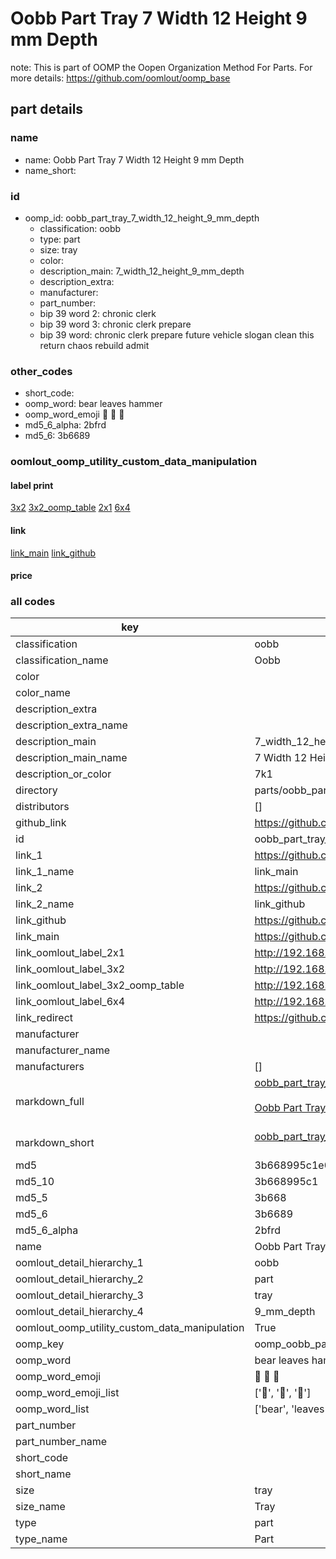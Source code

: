 # Oobb Part Tray 7 Width 12 Height 9 mm Depth  

note: This is part of OOMP the Oopen Organization Method For Parts. For more details: https://github.com/oomlout/oomp_base

##  part details
  







### name
* name: Oobb Part Tray 7 Width 12 Height 9 mm Depth
* name_short: 
### id
* oomp_id: oobb_part_tray_7_width_12_height_9_mm_depth
  * classification: oobb
  * type: part
  * size: tray
  * color: 
  * description_main: 7_width_12_height_9_mm_depth
  * description_extra: 
  * manufacturer: 
  * part_number: 
  * bip 39 word 2: chronic clerk
  * bip 39 word 3: chronic clerk prepare
  * bip 39 word: chronic clerk prepare future vehicle slogan clean this return chaos rebuild admit

### other_codes
* short_code: 
* oomp_word: bear leaves hammer
* oomp_word_emoji :bear: :leaves: :hammer:
* md5_6_alpha: 2bfrd
* md5_6: 3b6689






### oomlout_oomp_utility_custom_data_manipulation
#### label print
[3x2](http://192.168.1.245:1112/?label=oomp%202bfrd)
[3x2_oomp_table](http://192.168.1.108:1112/?label=oomp%202bfrd)
[2x1](http://192.168.1.242:1112/?label=oomp%202bfrd)
[6x4](http://192.168.1.55:1112/?label=oomp%202bfrd)    

#### link

[link_main](https://github.com/oomlout/oomlout_oomp_version_1_messy/tree/main/parts/oobb_part_tray_7_width_12_height_9_mm_depth) [link_github](https://github.com/oomlout/oomlout_oomp_version_1_messy/tree/main/parts/oobb_part_tray_7_width_12_height_9_mm_depth)                             

#### price







### all codes 
| key | value |  
| --- | --- |  
| classification | oobb |  
| classification_name | Oobb |  
| color |  |  
| color_name |  |  
| description_extra |  |  
| description_extra_name |  |  
| description_main | 7_width_12_height_9_mm_depth |  
| description_main_name | 7 Width 12 Height 9 mm Depth |  
| description_or_color | 7k1 |  
| directory | parts/oobb_part_tray_7_width_12_height_9_mm_depth |  
| distributors | [] |  
| github_link | https://github.com/oomlout/oomlout_oomp_part_src/tree/main/parts/oobb_part_tray_7_width_12_height_9_mm_depth |  
| id | oobb_part_tray_7_width_12_height_9_mm_depth |  
| link_1 | https://github.com/oomlout/oomlout_oomp_version_1_messy/tree/main/parts/oobb_part_tray_7_width_12_height_9_mm_depth |  
| link_1_name | link_main |  
| link_2 | https://github.com/oomlout/oomlout_oomp_version_1_messy/tree/main/parts/oobb_part_tray_7_width_12_height_9_mm_depth |  
| link_2_name | link_github |  
| link_github | https://github.com/oomlout/oomlout_oomp_version_1_messy/tree/main/parts/oobb_part_tray_7_width_12_height_9_mm_depth |  
| link_main | https://github.com/oomlout/oomlout_oomp_version_1_messy/tree/main/parts/oobb_part_tray_7_width_12_height_9_mm_depth |  
| link_oomlout_label_2x1 | http://192.168.1.242:1112/?label=oomp%202bfrd |  
| link_oomlout_label_3x2 | http://192.168.1.245:1112/?label=oomp%202bfrd |  
| link_oomlout_label_3x2_oomp_table | http://192.168.1.108:1112/?label=oomp%202bfrd |  
| link_oomlout_label_6x4 | http://192.168.1.55:1112/?label=oomp%202bfrd |  
| link_redirect | https://github.com/oomlout/oomlout_oomp_version_1_messy/tree/main/parts/oobb_part_tray_7_width_12_height_9_mm_depth |  
| manufacturer |  |  
| manufacturer_name |  |  
| manufacturers | [] |  
| markdown_full | [oobb_part_tray_7_width_12_height_9_mm_depth](none)<br>[](none)<br>[Oobb Part Tray 7 Width 12 Height 9 Mm Depth](none)<br><br> |  
| markdown_short | [oobb_part_tray_7_width_12_height_9_mm_depth](none)<br><br> |  
| md5 | 3b668995c1e0c54b2ff8f5e953ca9943 |  
| md5_10 | 3b668995c1 |  
| md5_5 | 3b668 |  
| md5_6 | 3b6689 |  
| md5_6_alpha | 2bfrd |  
| name | Oobb Part Tray 7 Width 12 Height 9 mm Depth |  
| oomlout_detail_hierarchy_1 | oobb |  
| oomlout_detail_hierarchy_2 | part |  
| oomlout_detail_hierarchy_3 | tray |  
| oomlout_detail_hierarchy_4 | 9_mm_depth |  
| oomlout_oomp_utility_custom_data_manipulation | True |  
| oomp_key | oomp_oobb_part_tray_7_width_12_height_9_mm_depth |  
| oomp_word | bear leaves hammer |  
| oomp_word_emoji | :bear: :leaves: :hammer: |  
| oomp_word_emoji_list | [':bear:', ':leaves:', ':hammer:'] |  
| oomp_word_list | ['bear', 'leaves', 'hammer'] |  
| part_number |  |  
| part_number_name |  |  
| short_code |  |  
| short_name |  |  
| size | tray |  
| size_name | Tray |  
| type | part |  
| type_name | Part |  
